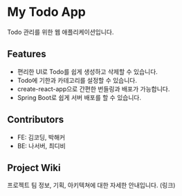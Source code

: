 # My Todo App
Todo 관리를 위한 웹 애플리케이션입니다.

## Features
- 편리한 UI로 Todo를 쉽게 생성하고 삭제할 수 있습니다.
- Todo에 기한과 카테고리를 설정할 수 있습니다.
- create-react-app으로 간편한 번들링과 배포가 가능합니다.
- Spring Boot로 쉽게 서버 배포를 할 수 있습니다.

## Contributors
- FE: 김코딩, 박해커
- BE: 나서버, 최디비

## Project Wiki
프로젝트 팀 정보, 기획, 아키텍쳐에 대한 자세한 안내입니다.
(링크)
